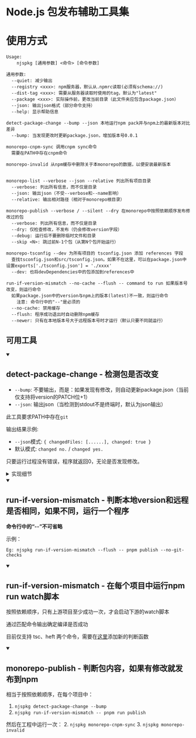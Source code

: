 # Node.js 包发布辅助工具集

# 使用方式

```text id="usage"
Usage:
    njspkg [通用参数] <命令> [命令参数]

通用参数:
  --quiet: 减少输出
  --registry <xxx>: npm服务器，默认从.npmrc读取(必须有schema://)
  --dist-tag <xxx>: 需要从服务器读取时使用的tag，默认为"latest"
  --package <xxx>: 实际操作前，更改当前目录（此文件夹应包含package.json）
  --json: 输出json格式（部分命令支持）
  --help: 显示帮助信息

detect-package-change --bump --json 本地运行npm pack并与npm上的最新版本对比差异
  --bump: 当发现更改时更新package.json，增加版本号0.0.1

monorepo-cnpm-sync 调用cnpm sync命令
  需要在PATH中存在cnpm命令

monorepo-invalid 从npm缓存中删除关于本monorepo的数据，以便安装最新版本
  

monorepo-list --verbose --json --relative 列出所有项目目录
  --verbose: 列出所有信息，而不仅是目录
  --json: 输出json（不受--verbose和--name影响）
  --relative: 输出相对路径（相对于monorepo根目录）

monorepo-publish --verbose / --silent --dry 在monorepo中按照依赖顺序发布修改过的包
  --verbose: 列出所有信息，而不仅是目录
  --dry: 仅检查修改，不发布（仍会修改version字段）
  --debug: 运行后不要删除临时文件和目录
  --skip <N>: 跳过前N-1个包（从第N个包开始运行）

monorepo-tsconfig --dev 为所有项目的 tsconfig.json 添加 references 字段
  查找tsconfig.json和src/tsconfig.json。如果不在这里，可以在package.json中设置exports['./tsconfig.json'] = './xxxx'
  --dev: 也将devDependencies中的包添加到references中

run-if-version-mismatch --no-cache --flush -- command to run 如果版本号改变，则运行命令
  如果package.json中的version与npm上的版本(latest)不一致，则运行命令
    注意: 命令行中的"--"是必须的
  --no-cache: 禁用缓存
  --flush: 程序成功退出时自动删除npm缓存
  --newer: 只有在本地版本号大于远程版本号时才运行（默认只要不同就运行）
```


## 可用工具

<details open>
<summary><h2>detect-package-change - 检测包是否改变</h2></summary>

-   `--bump`: 不要输出，而是：如果发现有修改，则自动更新package.json（当前仅支持将version的PATCH位+1）
-   `--json`: 输出json（当检测到stdout不是终端时，默认为json输出）

此工具要求PATH中存在`git`

输出结果示例:

-   `--json`模式: `{ changedFiles: [......], changed: true }`
-   默认模式: `changed no.` / `changed yes.`

只要运行过程没有错误，程序就返回0，无论是否发现修改。

<details>
  <summary>实现细节</summary>
  
1. 调用`npm-registry-fetch`包，从npm下载最新的`package.json`，它支持标准http缓存和代理设置
1. 和本地的`package.json`比较`version`字段
    - 如果本地版本号大于远程，则直接判定为`有修改`
1. 从npm下载dist.tarball指定的压缩包，解压到一个临时目录中
1. 在包目录中运行`npm pack`（也支持pnpm）得到压缩包
1. 检查两个压缩包是否相同
	1. 在临时目录中初始化git仓库
	1. 立即提交前面解压结果
	1. 将打包结果覆盖到同一个目录中
	1. 再次提交
	1. 检查`git log`输出的内容（强制LANG=C）
		- 如果没有任何修改，则判定为`无修改`
1. 如果有`--bump`，调用`semver`修改`package.json`中的`version`字段
2. 否则输出`有修改`
</details>
</details>

<details open>
<summary><h2>run-if-version-mismatch - 判断本地version和远程是否相同，如果不同，运行一个程序</h2></summary>

**命令行中的“--”不可省略**

示例：

```
Eg: njspkg run-if-version-mismatch --flush -- pnpm publish --no-git-checks
```

</details>


<details open>
<summary><h2>run-if-version-mismatch - 在每个项目中运行npm run watch脚本</h2></summary>

按照依赖顺序，只有上游项目至少成功一次，才会启动下游的watch脚本

通过匹配命令输出确定编译是否成功

目前仅支持 tsc、heft 两个命令，需要在[这里](src/common/watch-runner/judge.ts)添加新的判断函数

</details>


<details open>
<summary><h2>monorepo-publish - 判断包内容，如果有修改就发布到npm</h2></summary>


相当于按照依赖顺序，在每个项目中：
1. `njspkg detect-package-change --bump`
1. `njspkg run-if-version-mismatch -- pnpm run publish`

然后在工程中运行一次：
2. `njspkg monorepo-cnpm-sync`
3. `njspkg monorepo-invalid`

</details>
